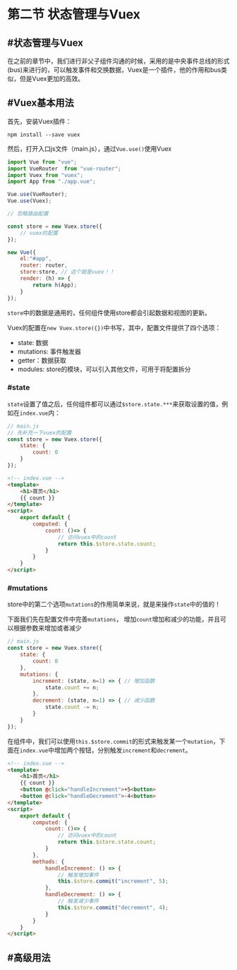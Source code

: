# 第二节 状态管理与Vuex

## #状态管理与Vuex

在之前的章节中，我们进行非父子组件沟通的时候，采用的是中央事件总线的形式(bus)来进行的，可以触发事件和交换数据，Vuex是一个插件，他的作用和bus类似，但是Vuex更加的高效。

## #Vuex基本用法

首先，安装Vuex插件：

```shell
npm install --save vuex
```

然后，打开入口js文件（main.js），通过`Vue.use()`使用Vuex

```javascript
import Vue from "vue";
import VueRouter  from "vue-router";
import Vuex from "vuex";
import App from "./app.vue";

Vue.use(VueRouter);
Vue.use(Vuex);

// 忽略路由配置

const store = new Vuex.store({
    // vuex的配置
});

new Vue({
    el:"#app",
    router: router,
    store:store, // 这个就是vuex！！
    render: (h) => {
        return h(App);
    }
});
```

`store`中的数据是通用的，任何组件使用store都会引起数据和视图的更新。

Vuex的配置在`new Vuex.store({})`中书写，其中，配置文件提供了四个选项：

- state: 数据
- mutations: 事件触发器
- getter：数据获取
- modules: store的模块，可以引入其他文件，可用于将配置拆分

### #state

`state`设置了值之后，任何组件都可以通过`$store.state.***`来获取设置的值，例如在`index.vue`内：

```javascript
// main.js
// 先补充一下vuex的配置
const store = new Vuex.store({
    state: {
        count: 0
    }
});
```

```html
<!-- index.vue -->
<template>
    <h1>首页</h1>
    {{ count }}
</template>
<script>
    export default {
        computed: {
            count: ()=> {
                // 访问vuex中的count
                return this.$store.state.count;
            }
        }
    }
</script>
```

### #mutations

<!-- 在bus中，组件之间互相出发事件，一般都是A组件将事件提交到bus中，`bus.$emit('customEvent', data)`，然后在其他组件中监听该事件，`bus.$on('customEvent', (data) => {})`，这样进行一个跨组件的事件，store中的第二个选项`mutations`的作用类似于上面这个需求。 -->
store中的第二个选项`mutations`的作用简单来说，就是来操作`state`中的值的！

下面我们先在配置文件中完善`mutations`， 增加`count`增加和减少的功能，并且可以根据参数来增加或者减少

```javascript
// main.js
const store = new Vuex.store({
    state: {
        count: 0
    },
    mutations: {
        increment: (state, n=1) => { // 增加函数
            state.count += n;
        },
        decrement: (state, n=1) => { // 减少函数
            state.count -= n;
        }
    }
});
```

在组件中，我们可以使用`this.$store.commit`的形式来触发某一个`mutation`，下面在`index.vue`中增加两个按钮，分别触发`increment`和`decrement`。

```html
<!-- index.vue -->
<template>
    <h1>首页</h1>
    {{ count }}
    <button @click="handleIncrement">+5<button>
    <button @click="handleDecrement">-4<button>
</template>
<script>
    export default {
        computed: {
            count: ()=> {
                // 访问vuex中的count
                return this.$store.state.count;
            }
        },
        methods: {
            handleIncrement: () => {
                // 触发增加事件
                this.$store.commit("increment", 5);
            },
            handleDecrement: () => {
                // 触发减少事件
                this.$store.commit("decrement", 4);
            }
        }
    }
</script>
```

## #高级用法

